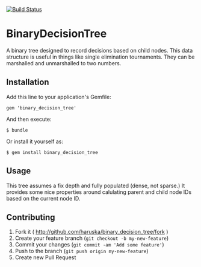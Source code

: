 [![Build Status](https://travis-ci.org/haruska/binary_decision_tree.svg?branch=master)](https://travis-ci.org/haruska/binary_decision_tree)

# BinaryDecisionTree

A binary tree designed to record decisions based on child nodes. This data structure is useful
in things like single elimination tournaments. They can be marshalled and unmarshalled to two
numbers.

## Installation

Add this line to your application's Gemfile:

    gem 'binary_decision_tree'

And then execute:

    $ bundle

Or install it yourself as:

    $ gem install binary_decision_tree

## Usage

This tree assumes a fix depth and fully populated (dense, not sparse.) It provides some nice
properties around calulating parent and child node IDs based on the current node ID.

## Contributing

1. Fork it ( http://github.com/haruska/binary_decision_tree/fork )
2. Create your feature branch (`git checkout -b my-new-feature`)
3. Commit your changes (`git commit -am 'Add some feature'`)
4. Push to the branch (`git push origin my-new-feature`)
5. Create new Pull Request
